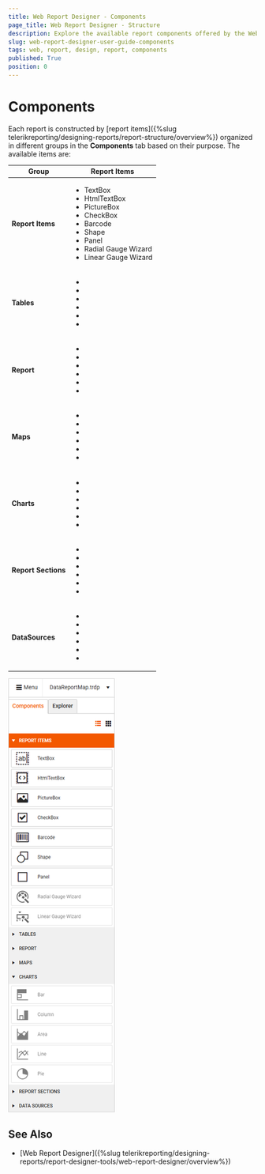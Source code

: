 ```yaml
---
title: Web Report Designer - Components
page_title: Web Report Designer - Structure
description: Explore the available report components offered by the Web Report Designer.
slug: web-report-designer-user-guide-components
tags: web, report, design, report, components
published: True
position: 0
---
```


<style>
img[alt$="><"] {
  border: 1px solid lightgrey;
}
</style>

# Components

Each report is constructed by [report items]({%slug telerikreporting/designing-reports/report-structure/overview%}) organized in different groups in the **Components** tab based on their purpose. The available items are:

|Group|Report Items|
|----|----|
|**Report Items**|<ul><li>TextBox</li><li>HtmlTextBox</li><li>PictureBox</li><li>CheckBox</li><li>Barcode</li><li>Shape</li><li>Panel</li><li>Radial Gauge Wizard</li><li>Linear Gauge Wizard</li></ul>|
|**Tables**|<ul><li></li><li></li><li></li><li></li><li></li><li></li></ul>|
|**Report**|<ul><li></li><li></li><li></li><li></li><li></li><li></li></ul>|
|**Maps**|<ul><li></li><li></li><li></li><li></li><li></li><li></li></ul>|
|**Charts**|<ul><li></li><li></li><li></li><li></li><li></li><li></li></ul>|
|**Report Sections**|<ul><li></li><li></li><li></li><li></li><li></li><li></li></ul>|
|**DataSources**|<ul><li></li><li></li><li></li><li></li><li></li><li></li></ul>|





![Components Tray ><](images/wrd-components-tray.png)    



## See Also

* [Web Report Designer]({%slug telerikreporting/designing-reports/report-designer-tools/web-report-designer/overview%})


